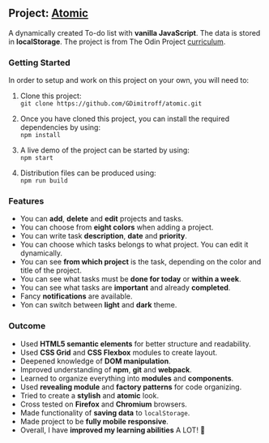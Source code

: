 ## Project: [Atomic](https://atomic-gdimitroff.netlify.app/)

A dynamically created To-do list with **vanilla JavaScript**. The data is stored in **localStorage**. The project is from The Odin Project [curriculum](https://www.theodinproject.com/lessons/node-path-javascript-todo-list).

### Getting Started

In order to setup and work on this project on your own, you will need to:

1. Clone this project:  
   `git clone https://github.com/GDimitroff/atomic.git`

2. Once you have cloned this project, you can install the required dependencies by using:  
   `npm install`

3. A live demo of the project can be started by using:  
   `npm start`

4. Distribution files can be produced using:  
   `npm run build`

### Features

- You can **add**, **delete** and **edit** projects and tasks.
- You can choose from **eight colors** when adding a project.
- You can write task **description**, **date** and **priority**.
- You can choose which tasks belongs to what project. You can edit it dynamically.
- You can see **from which project** is the task, depending on the color and title of the project.
- You can see what tasks must be **done for today** or **within a week**.
- You can see what tasks are **important** and already **completed**.
- Fancy **notifications** are available.
- Yon can switch between **light** and **dark** theme.

### Outcome

- Used **HTML5 semantic elements** for better structure and readability.
- Used **CSS Grid** and **CSS Flexbox** modules to create layout.
- Deepened knowledge of **DOM manipulation**.
- Improved understanding of **npm**, **git** and **webpack**. 
- Learned to organize everything into **modules** and **components**.
- Used **revealing module** and **factory patterns** for code organizing.
- Tried to create a **stylish** and **atomic** look.
- Cross tested on **Firefox** and **Chromium** browsers.
- Made functionality of **saving data** to `localStorage`.
- Made project to be **fully mobile responsive**.
- Overall, I have **improved my learning abilities** A LOT! 🧠
